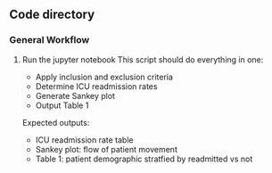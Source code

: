  ## Code directory

### General Workflow

1. Run the jupyter notebook
   This script should do everything in one:
   - Apply inclusion and exclusion criteria
   - Determine ICU readmission rates
   - Generate Sankey plot
   - Output Table 1

   Expected outputs:
   - ICU readmission rate table
   - Sankey plot: flow of patient movement 
   - Table 1: patient demographic stratfied by readmitted vs not



